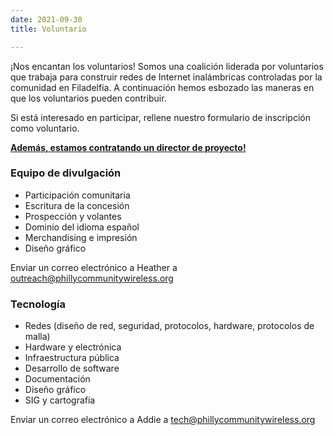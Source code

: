 ```yaml
---
date: 2021-09-30
title: Voluntario

---
```

¡Nos encantan los voluntarios! Somos una coalición liderada por voluntarios que trabaja para construir redes de Internet inalámbricas controladas por la comunidad en Filadelfia. A continuación hemos esbozado las maneras en que los voluntarios pueden contribuir. 

Si está interesado en participar, rellene nuestro formulario de inscripción como voluntario.

[**Además, estamos contratando un director de proyecto!**](/es/job)

### Equipo de divulgación

* Participación comunitaria
* Escritura de la concesión
* Prospección y volantes
* Dominio del idioma español
* Merchandising e impresión
* Diseño gráfico

Enviar un correo electrónico a Heather a outreach@phillycommunitywireless.org

### Tecnología

* Redes (diseño de red, seguridad, protocolos, hardware, protocolos de malla)
* Hardware y electrónica
* Infraestructura pública
* Desarrollo de software
* Documentación
* Diseño gráfico
* SIG y cartografía

Enviar un correo electrónico a Addie a tech@phillycommunitywireless.org